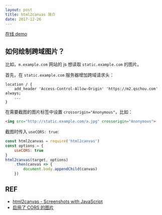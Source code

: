 ```yaml
---
layout: post
title: html2canvas 简介
date: 2017-12-26
---
```


[在线 demo][demo]

## 如何绘制跨域图片？

比如，`m.example.com` 网站的 js 想读取 `static.example.com` 的图片。

首先，在 `static.example.com` 服务器增加跨域请求头：

```
location / {
    add_header 'Access-Control-Allow-Origin' 'https://m2.qschou.com' always;
    ...
}
```

在需要截图的图片标签中设置 `crossorigin="Anonymous"`，比如：

```html
<img src="http://static.example.com/a.jpg" crossorigin="Anonymous">
```

截图时传入 `useCORS: true`: 

```javascript
const html2canvas = require('html2canvas')
const options = {
    useCORS: true
}
html2canvas(target, options)
    .then(canvas => {
        document.body.appendChild(canvas)
    })
```

## REF

- [html2canvas - Screenshots with JavaScript][home]
- [启用了 CORS 的图片][cors]

[home]: https://html2canvas.hertzen.com/
[demo]: /test/html2canvas-demo/index.html
[cors]: https://developer.mozilla.org/zh-CN/docs/Web/HTML/CORS_enabled_image